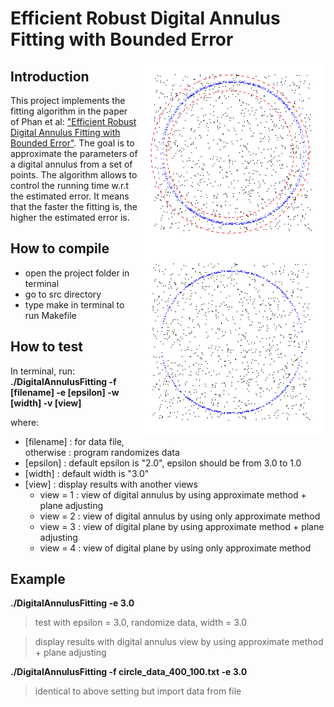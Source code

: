 # Efficient Robust Digital Annulus Fitting with Bounded Error

<img src="result/1000OutliersFitting.png" width="300" height="300" align="right" />

<img src="result/1000Outliers.png" width="300" height="300" align="right" />


## Introduction

This project implements the fitting algorithm in the paper of Phan et al: 
["Efficient Robust Digital Annulus Fitting with Bounded Error"](http://link.springer.com/chapter/10.1007%2F978-3-642-37067-0_22).
The goal is to approximate the parameters of a digital annulus from a set of points. The algorithm allows to control the running time w.r.t the estimated error. 
It means that the faster the fitting is, the higher the estimated error is.
 
## How to compile

- open the project folder in terminal
- go to src directory
- type make in terminal to run Makefile

## How to test

In terminal, run: **./DigitalAnnulusFitting -f [filename] -e [epsilon] -w [width] -v [view]**

where:

- [filename] : for data file, otherwise : program randomizes data
- [epsilon] : default epsilon is "2.0", epsilon should be from 3.0 to 1.0
- [width] : default width is "3.0"
- [view] : display results with another views
    - view = 1 : view of digital annulus by using approximate method + plane adjusting
    - view = 2 : view of digital annulus by using only approximate method
    - view = 3 : view of digital plane by using approximate method + plane adjusting
    - view = 4 : view of digital plane by using only approximate method

## Example

**./DigitalAnnulusFitting -e 3.0**

> test with epsilon = 3.0, randomize data, width = 3.0

> display results with digital annulus view by using approximate method + plane adjusting

**./DigitalAnnulusFitting -f circle_data_400_100.txt -e 3.0**

> identical to above setting but import data from file



